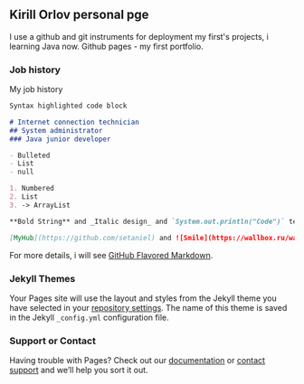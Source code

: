 ## Kirill Orlov personal pge

I use a github and git instruments for deployment my first's projects, i learning Java now.
Github pages - my first portfolio.

### Job history

My job history

```markdown
Syntax highlighted code block

# Internet connection technician
## System administrator
### Java junior developer

- Bulleted
- List
- null

1. Numbered
2. List
3. -> ArrayList

**Bold String** and _Italic design_ and `System.out.println("Code")` text

[MyHub](https://github.com/setaniel) and ![Smile](https://wallbox.ru/wallpapers/main2/201719/fon-ulybka-ocki-temnye-smajlik.jpg)
```

For more details, i will see [GitHub Flavored Markdown](https://guides.github.com/features/mastering-markdown/).

### Jekyll Themes

Your Pages site will use the layout and styles from the Jekyll theme you have selected in your [repository settings](https://github.com/setaniel/setaniel.github.io/settings). The name of this theme is saved in the Jekyll `_config.yml` configuration file.

### Support or Contact

Having trouble with Pages? Check out our [documentation](https://help.github.com/categories/github-pages-basics/) or [contact support](https://github.com/contact) and we’ll help you sort it out.
